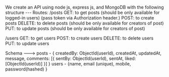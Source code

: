 We create an API using node js, express js, and MongoDB with the following structure ---
Routes:
/posts
GET: to get posts (should be only available for logged-in users) (pass token via Authorization header.)
POST: to create posts
DELETE: to delete posts (should be only available for creators of post)
PUT: to update posts (should be only available for creators of post)

/users
GET: to get users
POST: to create users
DELETE: to delete users
PUT: to update users

Schema ---&gt;
posts - { createdBy: ObjectId(userId), createdAt, updatedAt, message, comments: [{ sentBy:
ObjectId(userId), sentAt, liked: [ObjectId(userId)] }] }
users - {name, email (unique), mobile, password(hashed) }
